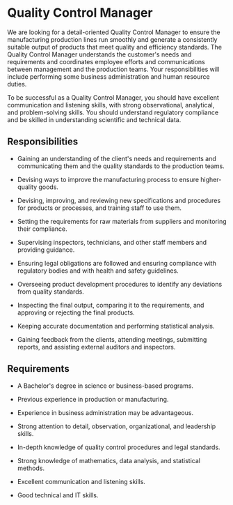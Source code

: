 # Quality Control Manager

We are looking for a detail-oriented Quality Control Manager to ensure the manufacturing production lines run smoothly and generate a consistently suitable output of products that meet quality and efficiency standards. The Quality Control Manager understands the customer's needs and requirements and coordinates employee efforts and communications between management and the production teams. Your responsibilities will include performing some business administration and human resource duties.

To be successful as a Quality Control Manager, you should have excellent communication and listening skills, with strong observational, analytical, and problem-solving skills. You should understand regulatory compliance and be skilled in understanding scientific and technical data.

## Responsibilities

* Gaining an understanding of the client's needs and requirements and communicating them and the quality standards to the production teams.

* Devising ways to improve the manufacturing process to ensure higher-quality goods.

* Devising, improving, and reviewing new specifications and procedures for products or processes, and training staff to use them.

* Setting the requirements for raw materials from suppliers and monitoring their compliance.

* Supervising inspectors, technicians, and other staff members and providing guidance.

* Ensuring legal obligations are followed and ensuring compliance with regulatory bodies and with health and safety guidelines.

* Overseeing product development procedures to identify any deviations from quality standards.

* Inspecting the final output, comparing it to the requirements, and approving or rejecting the final products.

* Keeping accurate documentation and performing statistical analysis.

* Gaining feedback from the clients, attending meetings, submitting reports, and assisting external auditors and inspectors.

## Requirements

* A Bachelor's degree in science or business-based programs.

* Previous experience in production or manufacturing.

* Experience in business administration may be advantageous.

* Strong attention to detail, observation, organizational, and leadership skills.

* In-depth knowledge of quality control procedures and legal standards.

* Strong knowledge of mathematics, data analysis, and statistical methods.

* Excellent communication and listening skills.

* Good technical and IT skills.

